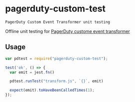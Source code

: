# pagerduty-custom-test
```
PagerDuty Custom Event Transformer unit testing
```

Offline unit testing for [PagerDuty custome event transformer](https://developer.pagerduty.com/docs/events-api-v1/custom-event-transformer/)



## Usage
```js
var pdtest = require("pagerduty-custom-test");

test('ok', () => {
  var emit = jest.fn()

  pdtest.runTest("transform.js", `{}`, emit)

  expect(emit).toHaveBeenCalledTimes(1);
});
```
